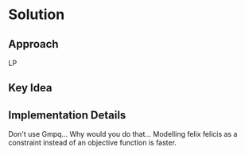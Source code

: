 # Solution

## Approach
LP

## Key Idea



## Implementation Details
Don't use Gmpq... Why would you do that...
Modelling felix felicis as a constraint instead of an objective function is faster.